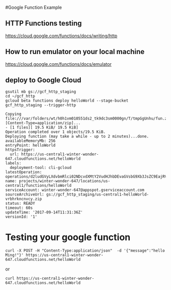 #Google Function Example
## HTTP Functions testing
https://cloud.google.com/functions/docs/writing/http
## How to run emulator on your local machine
https://cloud.google.com/functions/docs/emulator

## deploy to Google Cloud
```
gsutil mb gs://gcf_http_staging
cd ~/gcf_http
gcloud beta functions deploy helloWorld --stage-bucket  gcf_http_staging --trigger-http
```
```
Copying file:///var/folders/wt/h0h1vm010551ds2_tk9dc3sm0000gn/T/tmpGgUnhu/fun.zip [Content-Type=application/zip]...
- [1 files][ 19.5 KiB/ 19.5 KiB]
Operation completed over 1 objects/19.5 KiB.
Deploying function (may take a while - up to 2 minutes)...done.
availableMemoryMb: 256
entryPoint: helloWorld
httpsTrigger:
  url: https://us-central1-winter-wonder-647.cloudfunctions.net/helloWorld
labels:
  deployment-tool: cli-gcloud
latestOperation: operations/d2ludGVyLXdvbmRlci02NDcvdXMtY2VudHJhbDEvaGVsbG9Xb3JsZC9EajRVNHNWY0E1UQ
name: projects/winter-wonder-647/locations/us-central1/functions/helloWorld
serviceAccount: winter-wonder-647@appspot.gserviceaccount.com
sourceArchiveUrl: gs://gcf_http_staging/us-central1-helloWorld-vrbhrkncnvcy.zip
status: READY
timeout: 60s
updateTime: '2017-09-14T11:31:36Z'
versionId: '1'
```

# Testing your google function
```
curl -X POST -H "Content-Type:application/json"  -d '{"message":"hello Ming!"}' https://us-central1-winter-wonder-647.cloudfunctions.net/helloWorld
```
or 
```
curl https://us-central1-winter-wonder-647.cloudfunctions.net/helloWorld
```
